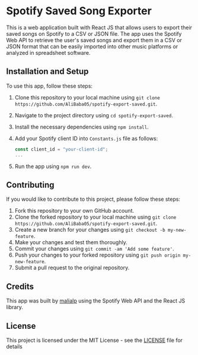 
# Spotify Saved Song Exporter

This is a web application built with React JS that allows users to export their saved songs on Spotify to a CSV or JSON file. The app uses the Spotify Web API to retrieve the user's saved songs and export them in a CSV or JSON format that can be easily imported into other music platforms or analyzed in spreadsheet software.

## Installation and Setup

To use this app, follow these steps:

1.  Clone this repository to your local machine using `git clone https://github.com/AliBaba05/spotify-export-saved.git`.
2.  Navigate to the project directory using `cd spotify-export-saved`.
3.  Install the necessary dependencies using `npm install`.
4.  Add your Spotify client ID into `Constants.js` file as follows:

	```javascript
	const client_id = "your-client-id";
	...
	```

6.  Run the app using `npm run dev`.

## Contributing

If you would like to contribute to this project, please follow these steps:

1.  Fork this repository to your own GitHub account.
2.  Clone the forked repository to your local machine using `git clone https://github.com/AliBaba05/spotify-export-saved.git`.
3.  Create a new branch for your changes using `git checkout -b my-new-feature`.
4.  Make your changes and test them thoroughly.
5.  Commit your changes using `git commit -am 'Add some feature'`.
6.  Push your changes to your forked repository using `git push origin my-new-feature`.
7.  Submit a pull request to the original repository.

## Credits

This app was built by [malialp](https://github.com/malialp) using the Spotify Web API and the React JS library.

## License

This project is licensed under the MIT License - see the [LICENSE](./LICENSE) file for details
